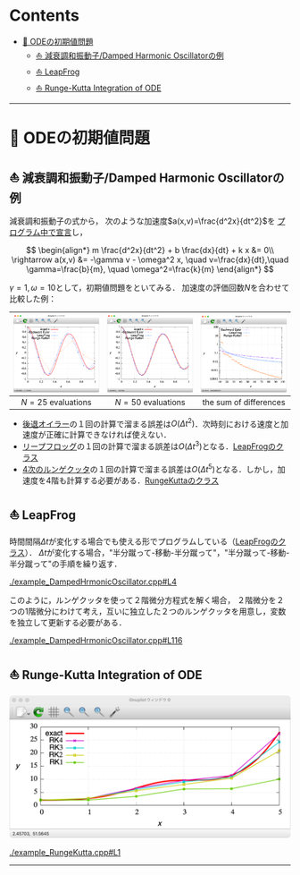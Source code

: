 # Contents

- [🐋 ODEの初期値問題](#🐋-ODEの初期値問題)
    - [⛵️ 減衰調和振動子/Damped Harmonic Oscillatorの例](#⛵️-減衰調和振動子/Damped-Harmonic-Oscillatorの例)
    - [⛵️ LeapFrog](#⛵️-LeapFrog)
    - [⛵️ Runge-Kutta Integration of ODE](#⛵️-Runge-Kutta-Integration-of-ODE)


---
# 🐋 ODEの初期値問題

## ⛵️ 減衰調和振動子/Damped Harmonic Oscillatorの例

減衰調和振動子の式から，
次のような加速度$`a(x,v)=\frac{d^2x}{dt^2}`$を
[プログラム中で宣言](../../builds/build_ODE/example_DampedHrmonicOscillator.cpp#L46)し，

$$
\begin{align*}
m \frac{d^2x}{dt^2} + b \frac{dx}{dt} + k x &= 0\\
\rightarrow a(x,v) &= -\gamma v - \omega^2 x, \quad v=\frac{dx}{dt},\quad \gamma=\frac{b}{m}, \quad \omega^2=\frac{k}{m}
\end{align*}
$$

$`\gamma = 1, \omega = 10`$として，初期値問題をといてみる．
加速度の評価回数$`N`$を合わせて比較した例：

| ![](figN25.png) | ![](figN50.png) |  ![](figError.png) |
|:---:|:---:|:---:|
|$`N=25`$ evaluations|$`N=50`$ evaluations|the sum of differences|

* [後退オイラー](../../builds/build_ODE/example_DampedHrmonicOscillator.cpp#L76)の１回の計算で溜まる誤差は$`O(\Delta t^2)`$．次時刻における速度と加速度が正確に計算できなければ使えない．
* [リープフロッグ](../../builds/build_ODE/example_DampedHrmonicOscillator.cpp#L97)の１回の計算で溜まる誤差は$`O({\Delta t}^3)`$となる．[LeapFrogのクラス](../../include/integrationOfODE.hpp#L280)
* [4次のルンゲクッタ](../../builds/build_ODE/example_DampedHrmonicOscillator.cpp#L115)の１回の計算で溜まる誤差は$`O({\Delta t}^5)`$となる．しかし，加速度を4階も計算する必要がある．[RungeKuttaのクラス](../../include/integrationOfODE.hpp#L11)

## ⛵️ LeapFrog

時間間隔$`\Delta t`$が変化する場合でも使える形でプログラムしている（[LeapFrogのクラス](../../include/integrationOfODE.hpp#L280)）．
$`\Delta t`$が変化する場合，"半分蹴って-移動-半分蹴って"，"半分蹴って-移動-半分蹴って"の手順を繰り返す．


[./example_DampedHrmonicOscillator.cpp#L4](./example_DampedHrmonicOscillator.cpp#L4)


このように，ルンゲクッタを使って２階微分方程式を解く場合，
２階微分を２つの1階微分にわけて考え，互いに独立した２つのルンゲクッタを用意し，変数を独立して更新する必要がある．


[./example_DampedHrmonicOscillator.cpp#L116](./example_DampedHrmonicOscillator.cpp#L116)


## ⛵️ Runge-Kutta Integration of ODE

![](RK.png)


[./example_RungeKutta.cpp#L1](./example_RungeKutta.cpp#L1)


---
